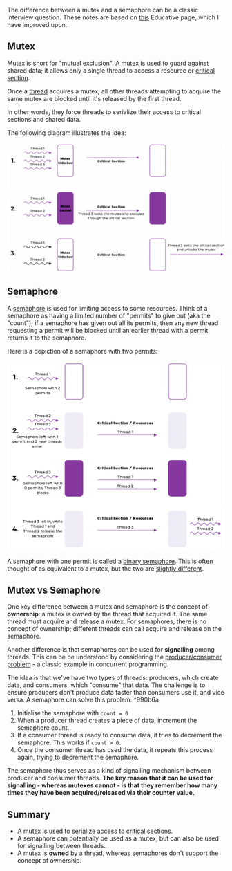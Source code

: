 The difference between a mutex and a semaphore can be a classic interview question. These notes are based on [this](https://www.educative.io/courses/python-concurrency-for-senior-engineering-interviews/JQ5A5OLDZr9) Educative page, which I have improved upon.

## Mutex
[Mutex](https://en.wikipedia.org/wiki/Mutual_exclusion) is short for "mutual exclusion". A mutex is used to guard against shared data; it allows only a single thread to access a resource or [critical section](https://www.educative.io/courses/python-concurrency-for-senior-engineering-interviews/gkX0rjq1V6Y).

Once a [thread](The%20Operating%20System%20Manages%20the%20Hardware#Threads) acquires a mutex, all other threads attempting to acquire the same mutex are blocked until it's released by the first thread. 

In other words, they force threads to serialize their access to critical sections and shared data.

The following diagram illustrates the idea:

![](_attachments/Screenshot%202023-07-02%20at%2015.29.01.png)

## Semaphore
A [semaphore](https://en.wikipedia.org/wiki/Semaphore_(programming)) is used for limiting access to some resources. Think of a semaphore as having a limited number of "permits" to give out (aka the "count"); if a semaphore has given out all its permits, then any new thread requesting a permit will be blocked until an earlier thread with a permit returns it to the semaphore.

Here is a depiction of a semaphore with two permits:

![](_attachments/Screenshot%202023-07-02%20at%2015.34.07.png)

A semaphore with one permit is called a [binary semaphore](https://www.geeksforgeeks.org/binary-semaphore-in-operating-system/). This is often thought of as equivalent to a mutex, but the two are [slightly different](#Mutex%20vs%20Semaphore).

## Mutex vs Semaphore
One key difference between a mutex and semaphore is the concept of **ownership**: a mutex is owned by the thread that acquired it. The same thread must acquire and release a mutex. For semaphores, there is no concept of ownership; different threads can call acquire and release on the semaphore.

Another difference is that semaphores can be used for **signalling** among threads. This can be be understood by considering the [producer/consumer problem](https://en.wikipedia.org/wiki/Producer%E2%80%93consumer_problem) - a classic example in concurrent programming. 

The idea is that we've have two types of threads: producers, which create data, and consumers, which "consume" that data. The challenge is to ensure producers don't produce data faster than consumers use it, and vice versa. A semaphore can solve this problem: ^990b6a

1. Initialise the semaphore with `count = 0`
2. When a producer thread creates a piece of data, increment the semaphore count.
3. If a consumer thread is ready to consume data, it tries to decrement the semaphore. This works if `count > 0`.
4. Once the consumer thread has used the data, it repeats this process again, trying to decrement the semaphore.

The semaphore thus serves as a kind of signalling mechanism between producer and consumer threads. **The key reason that it can be used for signalling - whereas mutexes cannot - is that they remember how many times they have been acquired/released via their counter value.**

## Summary
* A mutex is used to serialize access to critical sections. 
* A semaphore can potentially be used as a mutex, but can also be used for signalling between threads.
* A mutex is **owned** by a thread, whereas semaphores don't support the concept of ownership.